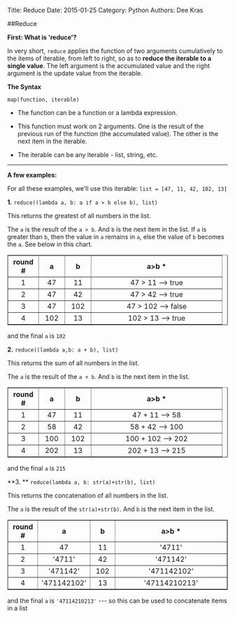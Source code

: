 Title: Reduce
Date: 2015-01-25
Category: Python
Authors: Dee Kras

##Reduce

**First: What is 'reduce'?**

In very short, `reduce` applies the function of two arguments cumulatively to the items of iterable, from left to right, so as to **reduce the iterable to a single value**. 
The left argument is the accumulated value and the right argument is the update value from the iterable.




**The Syntax**

`map(function, iterable)`

   - The function can be a function or a lambda expression.
   - This function must work on 2 arguments.  One is the result of the previous run of the function (the accumulated value). The other is the next item in the iterable.

   - The iterable can be any iterable - list, string, etc. 

  
--------------------------------------

**A few  examples:**

For all these examples, we'll use this iterable: `list = [47, 11, 42, 102, 13]`

**1.**  `reduce((lambda a, b: a if a > b else b), list)`

This returns the greatest of all numbers in the list. 

The `a` is the result of the `a > b`. And `b` is the next item in the list. If `a` is greater than `b`, then the value in `a` remains in `a`, else the value of `b` becomes the `a`.  See below in this chart.


<table border="1" cellpadding="3">
  <center>
  <col width="70">
  <col width="60">
  <col width="60">
  <col width="300">
  
  <tr>
    <th>  round # </th>
    <th>  a     </th>
    <th>  b   </th>
    <th> a>b * </th>
  </tr>
  <tr><center>
    <td><center>  1         </center></td>
    <td><center>  47         </center></td>
    <td><center> 11       </center></td>
    <td><center> 47 > 11 --> true    </center></td>
  </tr>
  <tr>
    <td><center>  2         </center></td>
    <td><center> 47           </center></td>
    <td><center>  42          </center></td>
    <td><center> 47 > 42  --> true       </center></td>
  </tr>
  <tr>
    <td><center>  3         </center></td>
    <td><center> 47           </center></td>
    <td><center> 102            </center></td>
    <td><center> 47 > 102  --> false       </center></td>
  </tr>
  <tr>
    <td><center>  4         </center></td>
    <td><center> 102           </center></td>
    <td><center> 13            </center></td>
    <td><center> 102 > 13  --> true       </center></td>
  </tr>
</table>

and the final `a` is `102`


**2.**  `reduce((lambda a,b: a + b), list)` 

This returns the sum of all numbers in the list. 

The `a` is the result of the `a + b`. And `b` is the next item in the list.

<table border="1" cellpadding="3">
  <center>
  <col width="70">
  <col width="60">
  <col width="60">
  <col width="300">
  
  <tr>
    <th>  round # </th>
    <th>  a     </th>
    <th>  b   </th>
    <th> a>b * </th>
  </tr>
  <tr><center>
    <td><center>  1         </center></td>
    <td><center>  47         </center></td>
    <td><center> 11       </center></td>
    <td><center> 47 + 11 --> 58    </center></td>
  </tr>
  <tr>
    <td><center>  2         </center></td>
    <td><center> 58          </center></td>
    <td><center>  42          </center></td>
    <td><center> 58 + 42 --> 100      </center></td>
  </tr>
  <tr>
    <td><center>  3         </center></td>
    <td><center> 100          </center></td>
    <td><center> 102            </center></td>
    <td><center> 100 + 102  --> 202      </center></td>
  </tr>
  <tr>
    <td><center>  4         </center></td>
    <td><center> 202           </center></td>
    <td><center> 13            </center></td>
    <td><center> 202 + 13  --> 215      </center></td>
  </tr>
</table>

and the final `a` is `215`

**3. **  `reduce(lambda a, b: str(a)+str(b), list)` 

This returns the concatenation of all numbers in the list.

The `a` is the result of the `str(a)+str(b)`. And `b` is the next item in the list.

<table border="1" cellpadding="3">
  <center>
  <col width="70">
  <col width="60">
  <col width="60">
  <col width="300">
  
  <tr>
    <th>  round # </th>
    <th>  a     </th>
    <th>  b   </th>
    <th> a>b * </th>
  </tr>
  <tr><center>
    <td><center>  1         </center></td>
    <td><center>  47         </center></td>
    <td><center> 11       </center></td>
    <td><center> '4711'    </center></td>
  </tr>
  <tr>
    <td><center>  2         </center></td>
    <td><center> '4711'          </center></td>
    <td><center>  42          </center></td>
    <td><center> '471142'     </center></td>
  </tr>
  <tr>
    <td><center>  3         </center></td>
    <td><center> '471142'          </center></td>
    <td><center> 102            </center></td>
    <td><center> '471142102'      </center></td>
  </tr>
  <tr>
    <td><center>  4         </center></td>
    <td><center> '471142102'           </center></td>
    <td><center> 13            </center></td>
    <td><center> '47114210213'     </center></td>
  </tr>
</table>


and the final `a` is `'47114210213'`
--- so this can be used to concatenate items in a list  